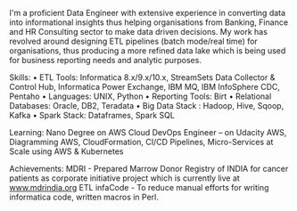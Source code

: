 
I'm a proficient Data Engineer with extensive experience in converting data into informational insights thus helping organisations from Banking, Finance and HR Consulting sector to make data driven decisions. My work has revolved around designing ETL pipelines (batch mode/real time) for organisations, thus producing a more refined data lake which is being used for business reporting needs and analytic purposes.

Skills:
• ETL Tools: Informatica 8.x/9.x/10.x, StreamSets Data Collector & Control Hub, Informatica Power Exchange, IBM MQ, IBM InfoSphere CDC, Pentaho
• Languages: UNIX, Python
• Reporting Tools: Birt
• Relational Databases: Oracle, DB2, Teradata
• Big Data Stack : Hadoop, Hive, Sqoop, Kafka
• Spark Stack: Dataframes, Spark SQL

Learning:
Nano Degree on AWS Cloud DevOps Engineer – on Udacity
AWS, Diagramming AWS, CloudFormation, CI/CD Pipelines, Micro-Services at Scale using AWS & Kubernetes

Achievements:
MDRI - Prepared Marrow Donor Registry of INDIA for cancer patients as corporate initiative project which is currently live at www.mdrindia.org
ETL infaCode - To reduce manual efforts for writing informatica code, written macros in Perl.
